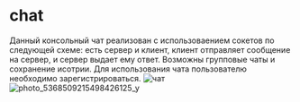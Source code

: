 # chat
Данный консольный чат реализован с использоваением сокетов по следующей схеме: есть сервер и клиент, клиент отправляет сообщение на сервер, и сервер выдает ему ответ. Возможны групповые чаты и сохранение исотрии. 
Для использования чата пользователю необходимо зарегистрироваться.
![чат](https://github.com/user-attachments/assets/57ee94fd-8244-4442-905b-df39b13c2001)
![photo_5368509215498426125_y](https://github.com/user-attachments/assets/0b56038f-6937-473f-8beb-97d16fb95f78)


